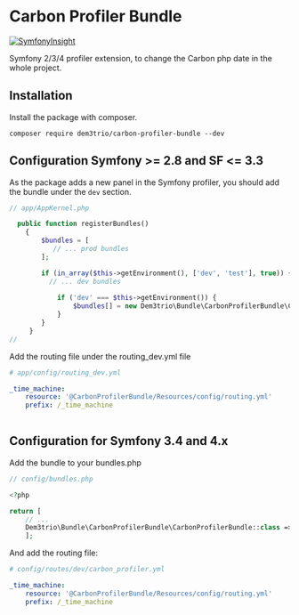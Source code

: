 # Carbon Profiler Bundle

[![SymfonyInsight](https://insight.symfony.com/projects/6174a606-6a58-41db-9692-0d8d35c2ac17/mini.svg)](https://insight.symfony.com/projects/6174a606-6a58-41db-9692-0d8d35c2ac17)

Symfony 2/3/4 profiler extension, to change the Carbon php date in the whole project.


## Installation

Install the package with composer.

```
composer require dem3trio/carbon-profiler-bundle --dev
```

## Configuration Symfony >= 2.8 and SF <= 3.3

As the package adds a new panel in the Symfony profiler, you should add the bundle under
the ```dev``` section.

```php
// app/AppKernel.php

  public function registerBundles()
    {
        $bundles = [
           // ... prod bundles
        ];

        if (in_array($this->getEnvironment(), ['dev', 'test'], true)) {
          // ... dev bundles
          
            if ('dev' === $this->getEnvironment()) {
                $bundles[] = new Dem3trio\Bundle\CarbonProfilerBundle\CarbonProfilerBundle();
            }
        }
     }
// 
```

Add the routing file under the routing_dev.yml file

```yml
# app/config/routing_dev.yml

_time_machine:
    resource: '@CarbonProfilerBundle/Resources/config/routing.yml'
    prefix: /_time_machine
    
```
## Configuration for Symfony 3.4 and 4.x

Add the bundle to your bundles.php

```php
// config/bundles.php

<?php

return [
    // ...
    Dem3trio\Bundle\CarbonProfilerBundle\CarbonProfilerBundle::class => ['dev' => true],
    ];
```

And add the routing file:

```yml
# config/routes/dev/carbon_profiler.yml

_time_machine:
    resource: '@CarbonProfilerBundle/Resources/config/routing.yml'
    prefix: /_time_machine

```


